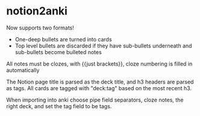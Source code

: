 # notion2anki

Now supports two formats!
- One-deep bullets are turned into cards
- Top level bullets are discarded if they have sub-bullets underneath and sub-bullets become bulleted notes

All notes must be clozes, with {{just brackets}}, cloze numbering is filled in automatically

The Notion page title is parsed as the deck title, and h3 headers are parsed as tags. All cards are tagged with "deck:tag" based on the most recent h3.

When importing into anki choose pipe field separators, cloze notes, the right deck, and set the tag field to be tags.